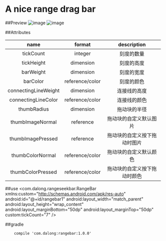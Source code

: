# A nice range drag bar
  

##Preview
![image](https://github.com/dalong982242260/RangeSeekBar/blob/master/gif/seekbar.gif?raw=true)  ![image](https://github.com/dalong982242260/RangeSeekBar/blob/master/gif/seekbar2.gif?raw=true)

##Attributes

|name|format|description|
|:---:|:---:|:---:|
| tickCount | integer |刻度的数量
| tickHeight | dimension |刻度的高度
| barWeight | dimension |刻度的宽度
| barColor | reference/color |刻度的颜色
| connectingLineWeight | dimension |连接线的高度
| connectingLineColor | reference/color |连接线的颜色
| thumbRadius | dimension |拖动块的半径
| thumbImageNormal | reference |拖动块的自定义默认图片
| thumbImagePressed | reference |拖动块的自定义按下拖动时图片
| thumbColorNormal | reference/color |拖动块的自定义默认颜色
| thumbColorPressed | reference/color |拖动块的自定义按下拖动时颜色

##use
       <com.dalong.rangeseekbar.RangeBar
                xmlns:custom="http://schemas.android.com/apk/res-auto"
                android:id="@+id/rangebar1"
                android:layout_width="match_parent"
                android:layout_height="wrap_content"
                android:layout_marginBottom="50dp"
                android:layout_marginTop="50dp"
                custom:tickCount="7" />

##gradle

        compile 'com.dalong:rangebar:1.0.0'